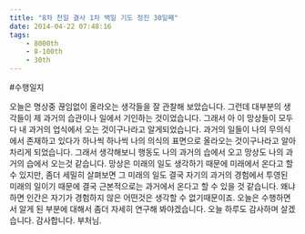 ```yaml
---
title: "8차 천일 결사 1차 백일 기도 정진 30일째"
date: 2014-04-22 07:48:16
tags:
    - 8000th
    - 8-100th
    - 30th
---
```


#수행일지

오늘은 명상중 끊임없이 올라오는 생각들을 잘 관찰해 보았습니다. 그런데 대부분의 생각들이 제 과거의 습관이나 일에서 기인하는 것이었습니다. 그래서 아 이 망상들이 모두다 내 과거의 업식에서 오는 것이구나라고 알게되었습니다. 과거의 일들이 나의 무의식에서 존재하고 있다가 하나씩 하나씩 나의 의식의 표면으로 올라오는 것이구나라고 알아차리게 되었습니다. 그래서 생각해보니 행동도 나의 과거의 습에서 오고 망상도 나의 과거의 습에서 오는것 같습니다. 망상은 미래의 일도 생각하기 때문에 미래에서 온다고 할 수 있지만, 좀더 세밀히 살펴보면 그 미래의 일도 결국 자기의 과거의 경험에서 투영된 미래의 일이기 때문에 결국 근본적으로는 과거에서 온다고 할 수 있을 것 같습니다. 왜냐하면 인간은 자기가 경험하지 않은 어떤것은 생각할 수 없기때문이죠. 오늘은 수행하면서 알게 된 부분에 대해서 좀더 자세히 연구해 봐야겠습니다. 오늘 하루도 감사하며 살겠습니다. 감사합니다. 부처님.
